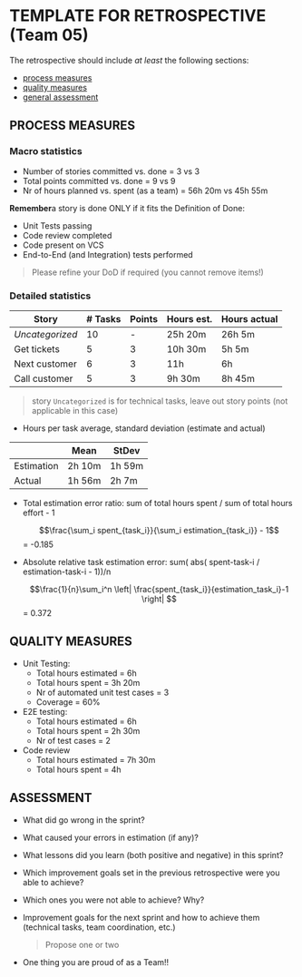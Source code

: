 TEMPLATE FOR RETROSPECTIVE (Team 05)
=====================================

The retrospective should include _at least_ the following
sections:

- [process measures](#process-measures)
- [quality measures](#quality-measures)
- [general assessment](#assessment)

## PROCESS MEASURES 

### Macro statistics

- Number of stories committed vs. done = 3 vs 3 
- Total points committed vs. done = 9 vs 9
- Nr of hours planned vs. spent (as a team) = 56h 20m vs 45h 55m

**Remember**a story is done ONLY if it fits the Definition of Done:
 
- Unit Tests passing
- Code review completed
- Code present on VCS
- End-to-End (and Integration) tests performed

> Please refine your DoD if required (you cannot remove items!) 

### Detailed statistics

| Story            | # Tasks | Points    | Hours est.   | Hours actual |
|--------|--------|------------|--------------|--------------|
| _Uncategorized_  |10      |      -      |25h 20m       |26h 5m        |
| Get tickets      |5       |3           |10h 30m       |5h 5m         |  
| Next customer    |6       |3           |11h           |6h            |
| Call customer    |5       |3           |9h 30m       |8h 45m        |

> story `Uncategorized` is for technical tasks, leave out story points (not applicable in this case)

- Hours per task average, standard deviation (estimate and actual)

|            | Mean | StDev |
|------------|------|-------|
| Estimation |   2h 10m   |   1h 59m    | 
| Actual     |   1h 56m   |    2h 7m   |

- Total estimation error ratio: sum of total hours spent / sum of total hours effort - 1

    $$\frac{\sum_i spent_{task_i}}{\sum_i estimation_{task_i}} - 1$$ = -0.185 
    
- Absolute relative task estimation error: sum( abs( spent-task-i / estimation-task-i - 1))/n

    $$\frac{1}{n}\sum_i^n \left| \frac{spent_{task_i}}{estimation_task_i}-1 \right| $$ = 0.372
  
## QUALITY MEASURES 

- Unit Testing:
  - Total hours estimated = 6h
  - Total hours spent = 3h 20m
  - Nr of automated unit test cases = 3
  - Coverage = 60%
- E2E testing:
  - Total hours estimated = 6h
  - Total hours spent = 2h 30m
  - Nr of test cases = 2
- Code review 
  - Total hours estimated =  7h 30m
  - Total hours spent = 4h
  


## ASSESSMENT

- What did go wrong in the sprint?

- What caused your errors in estimation (if any)?

- What lessons did you learn (both positive and negative) in this sprint?

- Which improvement goals set in the previous retrospective were you able to achieve? 
  
- Which ones you were not able to achieve? Why?

- Improvement goals for the next sprint and how to achieve them (technical tasks, team coordination, etc.)

  > Propose one or two

- One thing you are proud of as a Team!!
